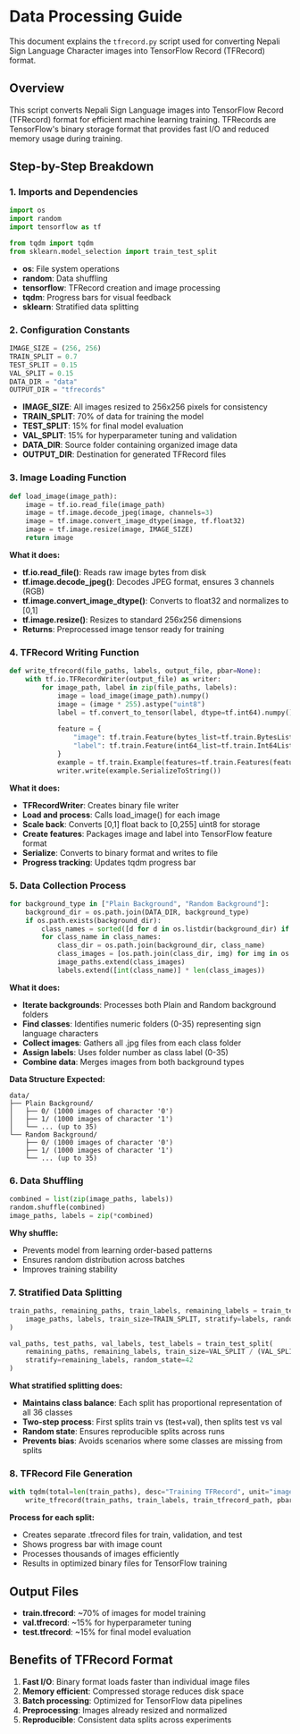 # Data Processing Guide

This document explains the `tfrecord.py` script used for converting Nepali Sign Language Character images into TensorFlow Record (TFRecord) format.

## Overview
This script converts Nepali Sign Language images into TensorFlow Record (TFRecord) format for efficient machine learning training. TFRecords are TensorFlow's binary storage format that provides fast I/O and reduced memory usage during training.

## Step-by-Step Breakdown

### 1. Imports and Dependencies
```python
import os
import random
import tensorflow as tf

from tqdm import tqdm
from sklearn.model_selection import train_test_split
```
- **os**: File system operations
- **random**: Data shuffling
- **tensorflow**: TFRecord creation and image processing
- **tqdm**: Progress bars for visual feedback
- **sklearn**: Stratified data splitting

### 2. Configuration Constants
```python
IMAGE_SIZE = (256, 256) 
TRAIN_SPLIT = 0.7 
TEST_SPLIT = 0.15 
VAL_SPLIT = 0.15  
DATA_DIR = "data" 
OUTPUT_DIR = "tfrecords"
```
- **IMAGE_SIZE**: All images resized to 256x256 pixels for consistency
- **TRAIN_SPLIT**: 70% of data for training the model
- **TEST_SPLIT**: 15% for final model evaluation
- **VAL_SPLIT**: 15% for hyperparameter tuning and validation
- **DATA_DIR**: Source folder containing organized image data
- **OUTPUT_DIR**: Destination for generated TFRecord files

### 3. Image Loading Function
```python
def load_image(image_path):
    image = tf.io.read_file(image_path)
    image = tf.image.decode_jpeg(image, channels=3)
    image = tf.image.convert_image_dtype(image, tf.float32)
    image = tf.image.resize(image, IMAGE_SIZE)
    return image
```
**What it does:**
- **tf.io.read_file()**: Reads raw image bytes from disk
- **tf.image.decode_jpeg()**: Decodes JPEG format, ensures 3 channels (RGB)
- **tf.image.convert_image_dtype()**: Converts to float32 and normalizes to [0,1]
- **tf.image.resize()**: Resizes to standard 256x256 dimensions
- **Returns**: Preprocessed image tensor ready for training

### 4. TFRecord Writing Function
```python
def write_tfrecord(file_paths, labels, output_file, pbar=None):
    with tf.io.TFRecordWriter(output_file) as writer:
        for image_path, label in zip(file_paths, labels):
            image = load_image(image_path).numpy()
            image = (image * 255).astype("uint8")
            label = tf.convert_to_tensor(label, dtype=tf.int64).numpy()
            
            feature = {
                "image": tf.train.Feature(bytes_list=tf.train.BytesList(value=[tf.io.encode_jpeg(image).numpy()])),
                "label": tf.train.Feature(int64_list=tf.train.Int64List(value=[label]))
            }
            example = tf.train.Example(features=tf.train.Features(feature=feature))
            writer.write(example.SerializeToString())
```
**What it does:**
- **TFRecordWriter**: Creates binary file writer
- **Load and process**: Calls load_image() for each image
- **Scale back**: Converts [0,1] float back to [0,255] uint8 for storage
- **Create features**: Packages image and label into TensorFlow feature format
- **Serialize**: Converts to binary format and writes to file
- **Progress tracking**: Updates tqdm progress bar

### 5. Data Collection Process
```python
for background_type in ["Plain Background", "Random Background"]:
    background_dir = os.path.join(DATA_DIR, background_type)
    if os.path.exists(background_dir):
        class_names = sorted([d for d in os.listdir(background_dir) if d.isdigit()])
        for class_name in class_names:
            class_dir = os.path.join(background_dir, class_name)
            class_images = [os.path.join(class_dir, img) for img in os.listdir(class_dir) if img.endswith('.jpg')]
            image_paths.extend(class_images)
            labels.extend([int(class_name)] * len(class_images))
```
**What it does:**
- **Iterate backgrounds**: Processes both Plain and Random background folders
- **Find classes**: Identifies numeric folders (0-35) representing sign language characters
- **Collect images**: Gathers all .jpg files from each class folder
- **Assign labels**: Uses folder number as class label (0-35)
- **Combine data**: Merges images from both background types

**Data Structure Expected:**
```
data/
├── Plain Background/
│   ├── 0/ (1000 images of character '0')
│   ├── 1/ (1000 images of character '1')
│   └── ... (up to 35)
└── Random Background/
    ├── 0/ (1000 images of character '0')
    ├── 1/ (1000 images of character '1')
    └── ... (up to 35)
```

### 6. Data Shuffling
```python
combined = list(zip(image_paths, labels))
random.shuffle(combined)
image_paths, labels = zip(*combined)
```
**Why shuffle:**
- Prevents model from learning order-based patterns
- Ensures random distribution across batches
- Improves training stability

### 7. Stratified Data Splitting
```python
train_paths, remaining_paths, train_labels, remaining_labels = train_test_split(
    image_paths, labels, train_size=TRAIN_SPLIT, stratify=labels, random_state=42
)

val_paths, test_paths, val_labels, test_labels = train_test_split(
    remaining_paths, remaining_labels, train_size=VAL_SPLIT / (VAL_SPLIT + TEST_SPLIT),
    stratify=remaining_labels, random_state=42
)
```
**What stratified splitting does:**
- **Maintains class balance**: Each split has proportional representation of all 36 classes
- **Two-step process**: First splits train vs (test+val), then splits test vs val
- **Random state**: Ensures reproducible splits across runs
- **Prevents bias**: Avoids scenarios where some classes are missing from splits

### 8. TFRecord File Generation
```python
with tqdm(total=len(train_paths), desc="Training TFRecord", unit="image") as pbar:
    write_tfrecord(train_paths, train_labels, train_tfrecord_path, pbar)
```
**Process for each split:**
- Creates separate .tfrecord files for train, validation, and test
- Shows progress bar with image count
- Processes thousands of images efficiently
- Results in optimized binary files for TensorFlow training

## Output Files
- **train.tfrecord**: ~70% of images for model training
- **val.tfrecord**: ~15% for hyperparameter tuning
- **test.tfrecord**: ~15% for final model evaluation

## Benefits of TFRecord Format
1. **Fast I/O**: Binary format loads faster than individual image files
2. **Memory efficient**: Compressed storage reduces disk space
3. **Batch processing**: Optimized for TensorFlow data pipelines
4. **Preprocessing**: Images already resized and normalized
5. **Reproducible**: Consistent data splits across experiments